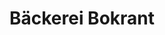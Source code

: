 ---
title: "Bäckerei Bokrant"
url: /kelbra-kyffhaeuser/baeckerei-bokrant-lange-strasse/
shop: Bäckerei
---